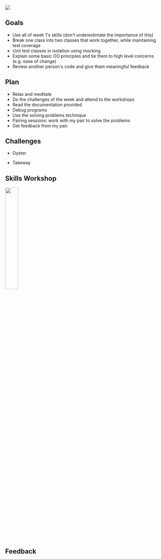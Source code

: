![](https://placehold.it/950x200/374c53/FFFFFF/?text=Week+2)

## Goals

- Use all of week 1's skills (don't underestimate the importance of this)
- Break one class into two classes that work together, while maintaining test coverage
- Unit test classes in isolation using mocking
- Explain some basic OO principles and tie them to high level concerns (e.g. ease of change)
- Review another person's code and give them meaningful feedback

## Plan

- Relax and meditate
- Do the challenges of the week and attend to the workshops
- Read the documentation provided
- Debug programs
- Use the solving problems technique
- Pairing sessions: work with my pair to solve the problems
- Get feedback from my pair.

## Challenges

- Oyster
- Takeway

  <!-- <a href="https://github.com/xavierloos/boris_bikes" target="_blank">
    <img height="aut0" width="29%" src="https://github-readme-stats.vercel.app/api/pin/?username=xavierloos&repo=boris_bikes" />
  </a> -->

## Skills Workshop

<a href="https://github.com/makersacademy/skills-workshops/tree/master/week-2/code_review" target="_blank">
    <img height="aut0" width="29%" src="https://github-readme-stats.vercel.app/api/pin/?username=makersacademy&repo=code_review" />
  </a>

## Feedback

<!-- <details>
  <summary>Will Helliwell</summary>
  <p><b>Things that went well:</b></p>
 <p>
<b><i>Communication</i></b> - you always explained your thought process when you wanted to try something. If you didn’t understand something you always raised it.</p>
 <p>
<b><i>Listening</i></b> - you always listened if I had something to say and then tried to work with I said</p>
 <p>
<p><b>Things to improve:</b></p>
 <p>Genuinely struggling to come up with something not good about your pairing style, I thought it was very collaborative which was great. Perhaps something will come to mind after my session this afternoon, in which case I'll send it across :slightly_smiling_face:</p>
</details>
<details>
  <summary>Aman Tank</summary>
  <p><b>Things that went well:</b></p>
 <p>
Very good team worker, helped me when i was stuck and managed workload well.</p>
<p><b>Things to improve:</b></p>
 <p>Nothing i can think of at the moment</p>
</details> -->
